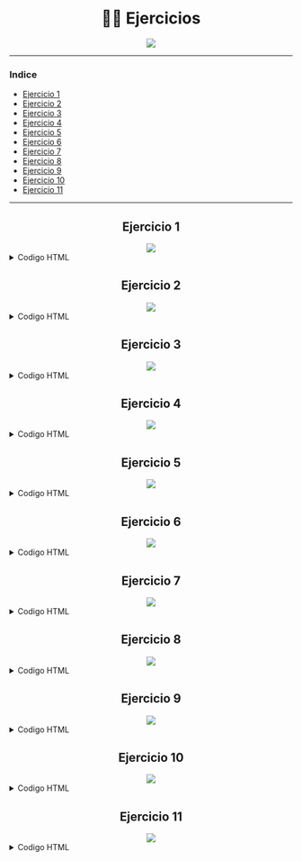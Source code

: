 <div align="center">

# 🏋️‍♂️ Ejercicios

<img src='https://media.giphy.com/media/ttknk7M3d3UBEeZsii/giphy.gif'>

</div>

---

### Indice
- [Ejercicio 1](#ejercicio-1)
- [Ejercicio 2](#ejercicio-2)
- [Ejercicio 3](#ejercicio-3)
- [Ejercicio 4](#ejercicio-4)
- [Ejercicio 5](#ejercicio-5)
- [Ejercicio 6](#ejercicio-6)
- [Ejercicio 7](#ejercicio-7)
- [Ejercicio 8](#ejercicio-8)
- [Ejercicio 9](#ejercicio-9)
- [Ejercicio 10](#ejercicio-10)
- [Ejercicio 11](#ejercicio-11)

---

<div align="center">

  ## Ejercicio 1

  <img src="../Imagenes/1.png"/>
</div>

<details><summary>Codigo HTML</summary>

```html
<!DOCTYPE html>
<html>
<head>
  <title>El título de la página</title>
</head>
<body>
  <h1>HTML</h1>
  <p><strong>HTML</strong> son las siglas de <em>HyperText Markup Language</em>, que puede traducirse como lenguaje de marcas o marcado de hipertexto.</p>

  <p>El lenguaje <strong>HTML</strong> se emplea para crear las páginas web. Es muy fácil ver el código <strong>HTML</strong> de una página web, la opción exacta cambia de un navegador a otro y también puede cambiar de una versión a otra de un mismo navegador, pero suelen tener un nombre similar.</p>

  <p><strong>HTML</strong> se compone de etiquetas que se escriben entre los símbolos menor que y mayor que.</p>

  <h2>Historia de HTML</h2>

  <p>Los inicios del lenguaje <strong>HTML</strong> se remontan al año 1990, cuando <em>Tim Berners-Lee</em> creó la primera página web.</p>

  <h2>Versiones de HTML</h2>
  
  <p>Tim Berners-Lee definió la primera versión de <strong>HTML</strong> en el año 1991</p>

  <p>En la actualidad, la última versión de <strong> HTML</strong> es HTML5</p>

</body>
</html>
```

</details>

<div align="center">

  ## Ejercicio 2

  <img src="../Imagenes/2.png"/>
</div>


<details><summary>Codigo HTML</summary>

```html
<!DOCTYPE html>
<html lang="en">
<head>
  <meta charset="UTF-8">
  <meta http-equiv="X-UA-Compatible" content="IE=edge">
  <meta name="viewport" content="width=device-width, initial-scale=1.0">
  <title>Tim Berners-Lee.</title>
</head>
<body>
  <h1>Tim Berners-Lee</h1>
  
  <p>Sir Timothy "Tim" John Berners-Lee (Londres, Reino Unido, 8 de junio de 1955) es un científico de la computación británico, conocido por ser el padre de la Web. Estableció la primera comunicación entre un cliente y un servidor usando el protocolo HTTP en noviembre de 1989. En octubre de 1994 fundó el <em>Consorcio de la World Wide Web</em> (<strong>W3C</strong>) con sede en el MIT, para supervisar y estandarizar el desarrollo de las tecnologías sobre las que se fundamenta la Web y que permiten el funcionamiento de Internet.</p>

  <h2>Biografía</h2> 

  <p> Nació en el sudoeste de Londres en 1955. Sus padres eran matemáticos y formaron parte del equipo que construyó el Manchester Mark I (una de las primeras computadoras). Durante el tiempo que estuvo en la universidad, construyó una computadora con una soldadora, circuitos <strong>TTL</strong>, un procesador Motorola 68000 y un televisor viejo. Se graduó en física en 1976 en el <em>Queen's College de la Universidad de Oxford</em>. Conoció a su primera esposa en este periodo. En 1978, trabajó en D.G. Nash Limited (también en Poole) escribió un sistema operativo.</p>

  <h2>Desarrollo de su carrera</h2>
  
  <p>Barners-Lee trabajó en el <strong> CERN</strong> desde junio hasta diciembre de 1980. Durante ese tiempo, propuso un proyecto basado en el hipertexto para facilitar la forma de compartir y la puesta al día de la información entre investigadores. En este periodo también construyó un programa llamado Enquire que no llegó a ver la luz.</p>

  <p> Después de dejar el <strong>CERN</strong> , en 1980, se fue a trabajar a la empresa de John Poole Image Computer Systems Ltd., pero regresó al <strong>CERN</strong> otra vez en 1984.</p>

  <p>En 1989, el <strong>CERN</strong> era el nodo de Internet más grande de Europa y Berners-Lee vio la oportunidad de unir Internet y el hipertexto (<strong>HTTP y HTML</strong> ), de lo que surgiría la World Wide Web. Desarrolló su primera propuesta de la Web en marzo de 1989, pero no tuvo mucho eco, por lo que en 1990 y con la ayuda de Robert Cailliau, hicieron una revisión que fue aceptada por su gerente, Mike Sendall. Usó ideas similares a las que había usado en el sistema Enquire para crear la World Wide Web, para esto diseñó y construyó el primer navegador (llamado WorldWideWeb y desarrollado con NextStep) y el primer servidor web al que llamó httpd (HyperText Transfer Protocol daemon).</p>

  <p>Fuente: <em>Wikipedia</em> </p>
</body>
</html>
```

</details>

<div align="center">

  ## Ejercicio 3

  <img src="../Imagenes/3.png"/>
</div>

<details><summary>Codigo HTML</summary>

```html
<!DOCTYPE html>
<html lang=es>
<head>
    <title>World Wide Web</title>
</head>
<body>
  <h1>World Wide Web</h1>

  <p>En informática, la <strong><em>World Wide Web</em></strong> (WWW) o Red informática mundial comúnmente conocida como la web, es un sistema de distribución de documentos de hipertexto o hipermedios interconectados y accesibles vía Internet. Con un navegador web, un usuario visualiza sitios web compuestos de páginas web que pueden contener texto, imágenes, vídeos u otros contenidos multimedia, y navega a través de esas páginas usando hiperenlaces.<p>

  <h2>Historia</h2>

  <p>La web se desarrolló entre marzo de 1989 y diciembre de 1990 por el inglés Tim Berners-Lee con la ayuda del belga Robert Cailliau mientras trabajaban en el CERN en Ginebra, Suiza, y publicado en 1992.</p>

  <p>Desde entonces, Berners-Lee ha jugado un papel activo guiando el desarrollo de estándares web (como los lenguajes de marcado con los que se crean las páginas web), y en los últimos años ha abogado por su visión de una web semántica.</p>

  <p>Fuente: <em>Wikipedia</em></p>
</body>
</html>
```

</details>


<div align="center">

  ## Ejercicio 4

  <img src="../Imagenes/4.png"/>
</div>

<details><summary>Codigo HTML</summary>

```html
<!DOCTYPE html>
<html lang="es">
<head>
  <title>World Wide Web</title>
  <meta charset="UTF-8">
</head>
<body>
  <h1>World Wide Web</h1>

  <p>En informática, la <strong><em>World Wide Web</em></strong> (WWW) o Red informática mundial comúnmente conocida como la web, es un sistema de distribución de documentos de hipertexto o hipermedios interconectados y accesibles vía Internet. Con un navegador web, un usuario visualiza sitios web compuestos de páginas web que pueden contener texto, imágenes, vídeos u otros contenidos multimedia, y navega a través de esas páginas usando hiperenlaces.</p>

  <h2>Historia</h2>

  <p>La web se desarrolló entre marzo de 1989 y diciembre de 1990 por el inglés Tim Berners-Lee con la ayuda del belga Robert Cailliau mientras trabajaban en el CERN en Ginebra, Suiza, y publicado en 1992.</p>

  <p>Desde entonces, Berners-Lee ha jugado un papel activo guiando el desarrollo de estándares web (como los lenguajes de marcado con los que se crean las páginas web), y en los últimos años ha abogado por su visión de una web semántica.</p>

  <p>Una frase famosa de Tim Berners-Lee es:</p>

  <blockquote>
    <p lang="en">There is only one web.</p>
  </blockquote>

  <p>Fuente: <em>Wikipedia</em></p>
</body>
</html>
```

</details>


<div align="center">

  ## Ejercicio 5

  <img src="../Imagenes/5.png"/>
</div>


<details><summary>Codigo HTML</summary>

```html
<!DOCTYPE html>
<html lang="es">
<head>
  <meta charset="UTF-8">
  <meta http-equiv="X-UA-Compatible" content="IE=edge">
  <meta name="viewport" content="width=device-width, initial-scale=1.0">
  <title>Curriculum Vitae de Bruce Wayne</title>
</head>
<body>

  <h1>Curriculum Vitae de Bruce Wayne</h1>

  <h2>Datos personales</h2>
  <ul>
    <li>Nombre completo: <strong>Bruce Wayne</strong> </li>
    <li>Fecha de nacimiento: <strong>1/5/1939</strong></li>
    <li>Lugar de nacimiento: <strong>Gotham City</strong> </li>
  </ul>

  <h2>Formación académica</h2>
  <ul>
    <li>1956-1961:<strong>Universidad del Espantapájaros</strong></li>
    <li>1952-1956:<strong>Instituto de Dos Caras</strong></li>
    <li>1944-1952:<strong>Escuela Primaria del Joker</strong></li>
  </ul> 

  <h2>Experiencia laboral</h2>
  <ul>
    <li>1975-1985:<strong>En el paro</strong></li>
    <li>1965-1975:<strong>Cazavillanos y demás chusma</strong></li>
    <li>1962-1965:<strong>Aprendiz de superhéroe</strong></li>
  </ul>
</body>
</html>
```

</details>


<div align="center">

  ## Ejercicio 6

  <img src="../Imagenes/6.png"/>
</div>


<details><summary>Codigo HTML</summary>

```html
<!DOCTYPE html>
<html lang="en">
<head>
  <meta charset="UTF-8">
  <meta http-equiv="X-UA-Compatible" content="IE=edge">
  <meta name="viewport" content="width=device-width, initial-scale=1.0">
  <title>Los tres pilares de la Web</title>
</head>
<body>
  <h1>Los tres pilares de la Web</h1>
  <p><a href="http://es.wikipedia.org/wiki/Tim_Berners-Lee">Tim Berners-Lee</a> es considerado el padre de la Web porque desarrolló los tres elementos básicos para el funcionamiento de la <a href="http://es.wikipedia.org/wiki/World_Wide_Web">Web</a> :</p>
  <ul>
    <li><a href="#HTML">HTML</a></li>
    <li><a href="#HTTP">HTTP</a></li>
    <li><a href="#URL">URL</a></li>
  </ul>
  
  <h2 id="HTML">HTML</h2>
  <p>HTML, siglas de <strong>HyperText Markup Language</strong>, hace referencia al lenguaje de marcado para la elaboración de páginas web. Es un estándar que sirve de referencia para la elaboración de páginas web en sus diferentes versiones, define una estructura básica y un código (denominado código HTML) para la definición de contenido de una página web, como texto, imágenes, entre otros. Es un estándar a cargo de la W3C, organización dedicada a la estandarización de casi todas las tecnologías ligadas a la web, sobre todo en lo referente a su escritura e interpretación. Es el lenguaje con el que se definen las páginas web.</p>
  
  <p> Fuente: <a href="http://es.wikipedia.org/wiki/HTML">HTML</a> , Wikipedia</p>
  
  <h2 id="HTTP">HTTP</h2> 
  
  <p>Hypertext Transfer Protocol o HTTP (en español protocolo de transferencia de hipertexto) es el protocolo usado en cada transacción de la World Wide Web. HTTP fue desarrollado por el World Wide Web Consortium y la Internet Engineering Task Force, colaboración que culminó en 1999 con la publicación de una serie de RFC, el más importante de ellos es el RFC 2616 que especifica la versión 1.1.</p>
  
  <p> Fuente: <a href="http://es.wikipedia.org/wiki/Hypertext_Transfer_Protocol">HTTP</a> , Wikipedia</p>
  
  <h2 id="URL">URL</h2>
  
  <p>Un localizador de recursos uniforme o URL —siglas en inglés de <em>Uniform Resource Locator</em> — es un identificador de recursos uniforme (URI) cuyos recursos referidos pueden cambiar, esto es, la dirección puede apuntar a recursos variables en el tiempo. Están formados por una secuencia de caracteres, de acuerdo a un formato modélico y estándar, que designa recursos en una red, como Internet.</p> 
  
  <p>Fuente: <a href="http://es.wikipedia.org/wiki/Localizador_de_recursos_uniforme">URL</a> , Wikipedia</p> 
</body>
</html>
```

</details>

<div align="center">

  ## Ejercicio 7

  <img src="../Imagenes/9.png"/>
</div>


<details><summary>Codigo HTML</summary>

```html
<!DOCTYPE html>
<html lang="en">
<head>
    <meta charset="UTF-8">
    <meta http-equiv="X-UA-Compatible" content="IE=edge">
    <meta name="viewport" content="width=device-width, initial-scale=1.0">
    <title>Document</title>
</head>
<body>
  <h1>Internet</h1>

  <h2>Contenido</h2>
  <ol>
    <li>Principales Protocolos</li>
    <li>Formas de conectarse</li>
  </ol>

  <h2>1.Principales Protocolos</h2>
  <ul>
    <li>Transmision de ficheros:</li>
    <ul><li>FTP</li></ul>
    <li>Correo Electronico:</li>
    <ul>
      <li>IMAP</li>
      <li>POP</li>
      <li>SMTP</li>
    </ul>
  </ul>
  
  <h2>2.Formas de Conectarse</h2>
  <dl>
    <dt>Red Telefonica Conmutada</dt>
    <dd>La linea telefonica de toda la vida. Para poder acceder a Internet es necesario un modem</dd>

    <dt>Red Digital de Servicios Integrados</dt>
    <dd>Una linea telefonica especial. Para acceder a Internet es necesario un modem RDSI</dd>

    <dt>Linea de Abogado Digital Asimetrica</dt>
    <dd>Se basa en la conversion de una Linea RTC en una linea de alta velocidad. Para acceder a internet</dd>

    <dt>Fibra Optica</dt>
    <dd>Una linea de fibra optica. Normalmente la fibra optica no llega hasta el usuario final</dd>
  </dl>
</body>
</html>
```

</details>

<div align="center">

  ## Ejercicio 8

  <img src="../Imagenes/7.png"/>
</div>


<details><summary>Codigo HTML</summary>

```html
<!DOCTYPE html>
<html lang="en">
<head>
  <meta charset="UTF-8">
  <meta http-equiv="X-UA-Compatible" content="IE=edge">
  <meta name="viewport" content="width=device-width, initial-scale=1.0">
  <title>Formulario de registro - Mi web</title>
</head>
<body>
  <h1>Formulario de Registro</h1>
  <form action="" method="get">
    <p>Nombre: <input type="text" maxlength="50" name="nombre"> </p>
    <p>Apellidos: <input type="text" maxlength="50" name="apellidos"></p>

    <p>Sexo :<label for="hombre"><input type="radio" value="Hombre" name="hombre-mujer" id="hombre"> Hombre </label>
    <label for="mujer"><input type="radio" value="Mujer" name="hombre-mujer" id="mujer"> Mujer</label></p>

    <p>Correo: <input type="email" maxlength="50" name="correo"></p>
    <p><input type="checkbox" name="info" checked="checked"> Deseo recibir informacion sobre novedades y ofertas</p>
    <p><input type="checkbox" name="condiciones"> Declaro haber leido y aceptar las condiciones generadas del programa y la normativa sobre proteccion de datos</p>
    <p><input type="submit" value="Enviar"></p>
  </form>
</body>
</html>
```

</details>

<div align="center">

  ## Ejercicio 9

  <img src="../Imagenes/8.png"/>
</div>


<details><summary>Codigo HTML</summary>

```html
<!DOCTYPE html>
<html lang="en">
<head>
  <meta charset="UTF-8">
  <meta http-equiv="X-UA-Compatible" content="IE=edge">
  <meta name="viewport" content="width=device-width, initial-scale=1.0">
  <title>Formulario de registro - Mi web</title>
</head>
<body>
  <h1>Formulario de Registro</h1>
  <form action="" method="get">
    <p>
      <label for="nombre">Nombre:</label>  
      <input type="text" maxlength="50" name="nombre" id="nombre"> 
    </p>

    <p>
      <label for="apellidos">Apellidos:</label> 
      <input type="text" maxlength="50" name="apellidos" id="apellidos">
    </p>

    <p>Sexo:
      <label for="hombre"><input type="radio" value="Hombre" name="hombre-mujer" id="hombre"> Hombre </label>
      <label for="mujer"><input type="radio" value="Mujer" name="hombre-mujer" id="mujer"> Mujer</label>
    </p>

    <p><label for="correo">Correo:</label> <input type="email" maxlength="50" name="correo" id="correo"></p>

    <p>
      <label for="poblacion">Población</label>  
      <select name="poblacion" id="poblacion"> 
        <option>Alicante</option>
        <option>Madrid</option>
        <option>Sevilla</option>
        <option>Valencia</option>
      </select>
    </p>

    <p>
      <label for="descripcion">Descripcion:</label>  
      <textarea name="descripcion" id="descripcion" cols="60" rows="6"></textarea>
    </p>

    <p>
      <input type="checkbox" name="info" checked="checked" id="info">
      <label for="info">Deseo recibir informacion sobre novedades y ofertas</label> 
    </p>

    <p>
      <input type="checkbox" name="condiciones" id="condiciones">
      <label for="condiciones">Declaro haber leido y aceptar las condiciones generadas del programa y la normativa sobre proteccion de datos</label> 
    </p>

    <p><input type="submit"  value="Enviar"></p>
  </form>
</body>
</html>
```

</details>

<div align="center">

  ## Ejercicio 10

  <img src="../Imagenes/10.png"/>
</div>

<details><summary>Codigo HTML</summary>

```html
<!DOCTYPE html>
<html>
<head>
  <title>Desempleo</title>
  <style>
    table, tr, th, td {
      border: 1px solid black;
    }
  </style>
</head>
<body>

  <h1>El desempleo en España</h1>

  <p>
    La siguiente tabla muestra la evolución del desempleo en España, comparado con la media de los 27 países de la Unión Europea, Grecia, que compite con España en ser el primero en esta vergonzosa competición y Estados Unidos y Japón, dos de las primeras economías mundiales.
  </p>

  <table>
    <tr>
      <th>País</th>
      <th>2000</th>
      <th>2001</th>
      <th>2002</th>
      <th>2003</th>
      <th>2004</th>
      <th>2005</th>
      <th>2006</th>
      <th>2007</th>
      <th>2008</th>
      <th>2009</th>
      <th>2010</th>
      <th>2011</th>
      <th>2012</th>
      <th>2013</th>
    </tr>

    <tr>
      <td>UE (27 países)</td>
      <td>8.9</td>
      <td>8.7</td>
      <td>9</td>
      <td>9.1</td>
      <td>9.3</td>
      <td>9</td>
      <td>8.2</td>
      <td>7.2</td>
      <td>7</td>
      <td>9</td>
      <td>9.6</td>
      <td>9.6</td>
      <td>10.4</td>
      <td>10.8</td>
    </tr>

    <tr>
      <td><strong>España</strong></td>
      <td><strong>11.9</strong></td>
      <td><strong>10.6</strong></td>
      <td><strong>11.5</strong></td>
      <td><strong>11.5</strong></td>
      <td><strong>11</strong></td>
      <td><strong>9.2</strong></td>
      <td><strong>8.5</strong></td>
      <td><strong>8.2</strong></td>
      <td><strong>11.3</strong></td>
      <td><strong>17.9</strong></td>
      <td><strong>19.9</strong></td>
      <td><strong>21.4</strong></td>
      <td><strong>24.8</strong></td>
      <td><strong>26.1</strong></td>
    </tr>

    <tr>
      <td>Grecia</td>
      <td>11.2</td>
      <td>10.7</td>
      <td>10.3</td>
      <td>9.7</td>
      <td>10.6</td>
      <td>10</td>
      <td>9</td>
      <td>8.4</td>
      <td>7.8</td>
      <td>9.6</td>
      <td>12.7</td>
      <td>17.9</td>
      <td>24.5</td>
      <td>27.5</td>
    </tr>

    <tr>
      <td>Estados Unidos</td>
      <td>4</td>
      <td>4.8</td>
      <td>5.8</td>
      <td>6</td>
      <td>5.5</td>
      <td>5.1</td>
      <td>4.6</td>
      <td>4.6</td>
      <td>5.8</td>
      <td>9.3</td>
      <td>9.6</td>
      <td>8.9</td>
      <td>8.1</td>
      <td>7.4</td>
    </tr>

    <tr>
      <td>Japón</td>
      <td>4.7</td>
      <td>5</td>
      <td>5.4</td>
      <td>5.3</td>
      <td>4.7</td>
      <td>4.4</td>
      <td>4.1</td>
      <td>3.9</td>
      <td>4</td>
      <td>5.1</td>
      <td>5.1</td>
      <td>4.6</td>
      <td>4.3</td>
      <td>4</td>
    </tr>

  </table>

  <p>
    Fuente: <a href="http://epp.eurostat.ec.europa.eu/tgm/table.do?tab=table&init=1&language=en&pcode=tsdec450&plugin=1">Índice de desempleo anual</a>, Eurostat
  </p>

</body>
</html>
```

</details>

<div align="center">

  ## Ejercicio 11

  <img src="../Imagenes/11.png"/>
</div>

<details><summary>Codigo HTML</summary>

<!DOCTYPE html>
<html>
<head>
  <title>Tabla compleja</title>
  <style>
    table, tr, th, td {
      border: 1px solid black;
    }
  </style>
</head>
  <body>
    <table>
      <tr>
        <td><strong>Categoría</strong></td>
        <td><strong>Etiquetas</strong></td>
      </tr>

      <tr>
        <th rowspan="5"><strong>Formulario</strong></th>
        <td>form</td>
        <tr><td>button</td></tr>
        <tr><td>input</td></tr>
        <tr><td>select</td></tr>
        <tr><td>textarea</td></tr>
      </tr>
      <tr>
        <th rowspan="5"><strong>Tabla</strong></th>
        <td>table</td>
        <tr><td>tr</td></tr>
        <tr><td>th</td></tr>
        <tr><td>td</td></tr>
        <tr><td>caption</td></tr>
      </tr>
  
      <tr>
        <th rowspan="6"><strong>Texto</strong></th>
        <td>b</td>
        <tr><td>em</td></tr>
        <tr><td>i</td></tr>
        <tr><td>strong</td></tr>
        <tr><td>sub</td></tr>
        <tr><td>sup</td></tr>
      </tr>
  </table>
</body>
</html>

</details>